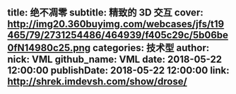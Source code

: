 title: 绝不凋零
subtitle: 精致的 3D 交互
cover: http://img20.360buyimg.com/webcases/jfs/t19465/79/2731254486/464939/f405c29c/5b06be0fN14980c25.png
categories: 技术型
author:
  nick: VML
  github_name: VML
date: 2018-05-22 12:00:00
publishDate: 2018-05-22 12:00:00
link: http://shrek.imdevsh.com/show/drose/
---